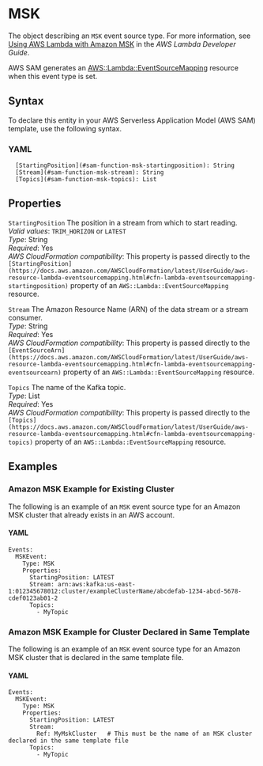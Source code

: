 # MSK<a name="sam-property-function-msk"></a>

The object describing an `MSK` event source type\. For more information, see [Using AWS Lambda with Amazon MSK](https://docs.aws.amazon.com/lambda/latest/dg/with-msk.html) in the *AWS Lambda Developer Guide*\.

AWS SAM generates an [AWS::Lambda::EventSourceMapping](https://docs.aws.amazon.com/AWSCloudFormation/latest/UserGuide/aws-resource-lambda-eventsourcemapping.html) resource when this event type is set\.

## Syntax<a name="sam-property-function-msk-syntax"></a>

To declare this entity in your AWS Serverless Application Model \(AWS SAM\) template, use the following syntax\.

### YAML<a name="sam-property-function-msk-syntax.yaml"></a>

```
  [StartingPosition](#sam-function-msk-startingposition): String
  [Stream](#sam-function-msk-stream): String
  [Topics](#sam-function-msk-topics): List
```

## Properties<a name="sam-property-function-msk-properties"></a>

 `StartingPosition`   <a name="sam-function-msk-startingposition"></a>
The position in a stream from which to start reading\.  
*Valid values*: `TRIM_HORIZON` or `LATEST`  
*Type*: String  
*Required*: Yes  
*AWS CloudFormation compatibility*: This property is passed directly to the `[StartingPosition](https://docs.aws.amazon.com/AWSCloudFormation/latest/UserGuide/aws-resource-lambda-eventsourcemapping.html#cfn-lambda-eventsourcemapping-startingposition)` property of an `AWS::Lambda::EventSourceMapping` resource\.

 `Stream`   <a name="sam-function-msk-stream"></a>
The Amazon Resource Name \(ARN\) of the data stream or a stream consumer\.  
*Type*: String  
*Required*: Yes  
*AWS CloudFormation compatibility*: This property is passed directly to the `[EventSourceArn](https://docs.aws.amazon.com/AWSCloudFormation/latest/UserGuide/aws-resource-lambda-eventsourcemapping.html#cfn-lambda-eventsourcemapping-eventsourcearn)` property of an `AWS::Lambda::EventSourceMapping` resource\.

 `Topics`   <a name="sam-function-msk-topics"></a>
The name of the Kafka topic\.  
*Type*: List  
*Required*: Yes  
*AWS CloudFormation compatibility*: This property is passed directly to the `[Topics](https://docs.aws.amazon.com/AWSCloudFormation/latest/UserGuide/aws-resource-lambda-eventsourcemapping.html#cfn-lambda-eventsourcemapping-topics)` property of an `AWS::Lambda::EventSourceMapping` resource\.

## Examples<a name="sam-property-function-msk--examples"></a>

### Amazon MSK Example for Existing Cluster<a name="sam-property-function-msk--examples--amazon-msk-example-for-existing-cluster"></a>

The following is an example of an `MSK` event source type for an Amazon MSK cluster that already exists in an AWS account\.

#### YAML<a name="sam-property-function-msk--examples--amazon-msk-example-for-existing-cluster--yaml"></a>

```
Events:
  MSKEvent:
    Type: MSK
    Properties:
      StartingPosition: LATEST
      Stream: arn:aws:kafka:us-east-1:012345678012:cluster/exampleClusterName/abcdefab-1234-abcd-5678-cdef0123ab01-2
      Topics:
        - MyTopic
```

### Amazon MSK Example for Cluster Declared in Same Template<a name="sam-property-function-msk--examples--amazon-msk-example-for-cluster-declared-in-same-template"></a>

The following is an example of an `MSK` event source type for an Amazon MSK cluster that is declared in the same template file\.

#### YAML<a name="sam-property-function-msk--examples--amazon-msk-example-for-cluster-declared-in-same-template--yaml"></a>

```
Events:
  MSKEvent:
    Type: MSK
    Properties:
      StartingPosition: LATEST
      Stream:
        Ref: MyMskCluster   # This must be the name of an MSK cluster declared in the same template file
      Topics:
        - MyTopic
```